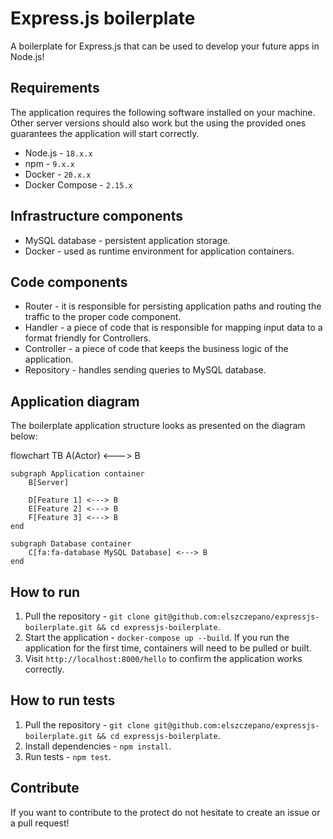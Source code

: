 # Express.js boilerplate

A boilerplate for Express.js that can be used to develop your future apps in Node.js!

## Requirements

The application requires the following software installed on your machine. Other server versions should also work but the using the provided ones guarantees the application will start correctly.

- Node.js - `18.x.x`
- npm - `9.x.x`
- Docker - `20.x.x`
- Docker Compose - `2.15.x`

## Infrastructure components

- MySQL database - persistent application storage.
- Docker - used as runtime environment for application containers.

## Code components

- Router - it is responsible for persisting application paths and routing the traffic to the proper code component.
- Handler - a piece of code that is responsible for mapping input data to a format friendly for Controllers.
- Controller - a piece of code that keeps the business logic of the application.
- Repository - handles sending queries to MySQL database.

## Application diagram

The boilerplate application structure looks as presented on the diagram below:

flowchart TB
    A(Actor) <---> B

    subgraph Application container
        B[Server]
        
        D[Feature 1] <---> B
        E[Feature 2] <---> B
        F[Feature 3] <---> B
    end

    subgraph Database container
        C[fa:fa-database MySQL Database] <---> B
    end

## How to run

1. Pull the repository - `git clone git@github.com:elszczepano/expressjs-boilerplate.git && cd expressjs-boilerplate`.
2. Start the application - `docker-compose up --build`. If you run the application for the first time, containers will need to be pulled or built.
3. Visit `http://localhost:8000/hello` to confirm the application works correctly.

## How to run tests

1. Pull the repository - `git clone git@github.com:elszczepano/expressjs-boilerplate.git && cd expressjs-boilerplate`.
2. Install dependencies - `npm install`.
3. Run tests - `npm test`.

## Contribute

If you want to contribute to the protect do not hesitate to create an issue or a pull request!